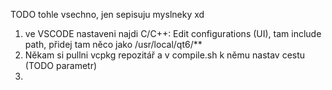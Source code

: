 TODO tohle vsechno, jen sepisuju myslneky xd

1. ve VSCODE nastaveni najdi C/C++: Edit configurations (UI), tam include path, přidej tam něco jako /usr/local/qt6/**
2. Někam si pullni vcpkg repozitář a v compile.sh k němu nastav cestu (TODO parametr)
3. 